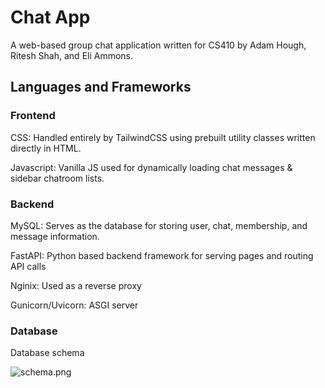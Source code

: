# Chat App

A web-based group chat application written for CS410 by Adam Hough, Ritesh Shah, and Eli Ammons.

## Languages and Frameworks

### Frontend

CSS: Handled entirely by TailwindCSS using prebuilt utility classes written directly in HTML.

Javascript: Vanilla JS used for dynamically loading chat messages & sidebar chatroom lists.

### Backend

MySQL: Serves as the database for storing user, chat, membership, and message information.

FastAPI: Python based backend framework for serving pages and routing API calls

Nginix: Used as a reverse proxy

Gunicorn/Uvicorn: ASGI server

### Database

Database schema

![schema.png](Chat%20App%20Project%20102c383b7605800d807bf414f60423e3/schema.png)
